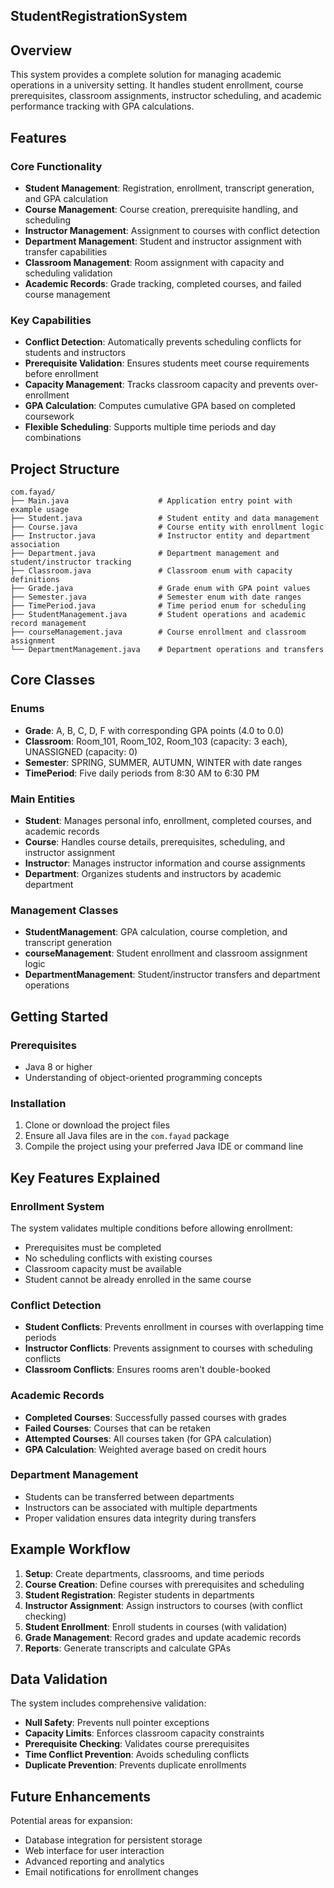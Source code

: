 ## StudentRegistrationSystem

## Overview

This system provides a complete solution for managing academic operations in a university setting. It handles student enrollment, course prerequisites, classroom assignments, instructor scheduling, and academic performance tracking with GPA calculations.

## Features

### Core Functionality
- **Student Management**: Registration, enrollment, transcript generation, and GPA calculation
- **Course Management**: Course creation, prerequisite handling, and scheduling
- **Instructor Management**: Assignment to courses with conflict detection
- **Department Management**: Student and instructor assignment with transfer capabilities
- **Classroom Management**: Room assignment with capacity and scheduling validation
- **Academic Records**: Grade tracking, completed courses, and failed course management

### Key Capabilities
- **Conflict Detection**: Automatically prevents scheduling conflicts for students and instructors
- **Prerequisite Validation**: Ensures students meet course requirements before enrollment
- **Capacity Management**: Tracks classroom capacity and prevents over-enrollment
- **GPA Calculation**: Computes cumulative GPA based on completed coursework
- **Flexible Scheduling**: Supports multiple time periods and day combinations

## Project Structure

```
com.fayad/
├── Main.java                    # Application entry point with example usage
├── Student.java                 # Student entity and data management
├── Course.java                  # Course entity with enrollment logic
├── Instructor.java              # Instructor entity and department association
├── Department.java              # Department management and student/instructor tracking
├── Classroom.java               # Classroom enum with capacity definitions
├── Grade.java                   # Grade enum with GPA point values
├── Semester.java                # Semester enum with date ranges
├── TimePeriod.java              # Time period enum for scheduling
├── StudentManagement.java       # Student operations and academic record management
├── courseManagement.java        # Course enrollment and classroom assignment
└── DepartmentManagement.java    # Department operations and transfers
```

## Core Classes

### Enums
- **Grade**: A, B, C, D, F with corresponding GPA points (4.0 to 0.0)
- **Classroom**: Room_101, Room_102, Room_103 (capacity: 3 each), UNASSIGNED (capacity: 0)
- **Semester**: SPRING, SUMMER, AUTUMN, WINTER with date ranges
- **TimePeriod**: Five daily periods from 8:30 AM to 6:30 PM

### Main Entities
- **Student**: Manages personal info, enrollment, completed courses, and academic records
- **Course**: Handles course details, prerequisites, scheduling, and instructor assignment
- **Instructor**: Manages instructor information and course assignments
- **Department**: Organizes students and instructors by academic department

### Management Classes
- **StudentManagement**: GPA calculation, course completion, and transcript generation
- **courseManagement**: Student enrollment and classroom assignment logic
- **DepartmentManagement**: Student/instructor transfers and department operations

## Getting Started

### Prerequisites
- Java 8 or higher
- Understanding of object-oriented programming concepts

### Installation
1. Clone or download the project files
2. Ensure all Java files are in the `com.fayad` package
3. Compile the project using your preferred Java IDE or command line

## Key Features Explained

### Enrollment System
The system validates multiple conditions before allowing enrollment:
- Prerequisites must be completed
- No scheduling conflicts with existing courses
- Classroom capacity must be available
- Student cannot be already enrolled in the same course

### Conflict Detection
- **Student Conflicts**: Prevents enrollment in courses with overlapping time periods
- **Instructor Conflicts**: Prevents assignment to courses with scheduling conflicts
- **Classroom Conflicts**: Ensures rooms aren't double-booked

### Academic Records
- **Completed Courses**: Successfully passed courses with grades
- **Failed Courses**: Courses that can be retaken
- **Attempted Courses**: All courses taken (for GPA calculation)
- **GPA Calculation**: Weighted average based on credit hours

### Department Management
- Students can be transferred between departments
- Instructors can be associated with multiple departments
- Proper validation ensures data integrity during transfers

## Example Workflow

1. **Setup**: Create departments, classrooms, and time periods
2. **Course Creation**: Define courses with prerequisites and scheduling
3. **Student Registration**: Register students in departments
4. **Instructor Assignment**: Assign instructors to courses (with conflict checking)
5. **Student Enrollment**: Enroll students in courses (with validation)
6. **Grade Management**: Record grades and update academic records
7. **Reports**: Generate transcripts and calculate GPAs

## Data Validation

The system includes comprehensive validation:
- **Null Safety**: Prevents null pointer exceptions
- **Capacity Limits**: Enforces classroom capacity constraints
- **Prerequisite Checking**: Validates course prerequisites
- **Time Conflict Prevention**: Avoids scheduling conflicts
- **Duplicate Prevention**: Prevents duplicate enrollments

## Future Enhancements

Potential areas for expansion:
- Database integration for persistent storage
- Web interface for user interaction
- Advanced reporting and analytics
- Email notifications for enrollment changes


